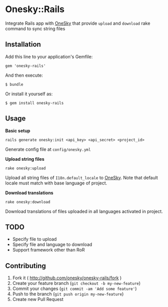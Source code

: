 # Onesky::Rails

Integrate Rails app with [OneSky](http://www.oneskyapp.com) that provide `upload` and `download` rake command to sync string files

## Installation

Add this line to your application's Gemfile:

    gem 'onesky-rails'

And then execute:

    $ bundle

Or install it yourself as:

    $ gem install onesky-rails

## Usage

**Basic setup**
```
rails generate onesky:init <api_key> <api_secret> <project_id>
```
Generate config file at `config/onesky.yml`

**Upload string files**
```
rake onesky:upload
```
Upload all string files of `I18n.default_locale` to [OneSky](http://www.oneskyapp.com). Note that default locale must match with base language of project.

**Download translations**
```
rake onesky:download
```
Download translations of files uploaded in all languages activated in project.

## TODO
- Specify file to upload
- Specify file and language to download
- Support framework other than RoR

## Contributing

1. Fork it ( http://github.com/onesky/onesky-rails/fork )
2. Create your feature branch (`git checkout -b my-new-feature`)
3. Commit your changes (`git commit -am 'Add some feature'`)
4. Push to the branch (`git push origin my-new-feature`)
5. Create new Pull Request
